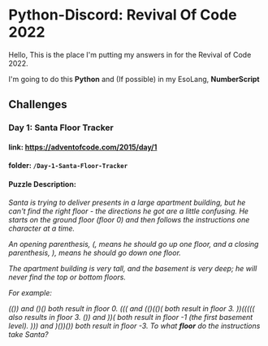 # Python-Discord: Revival Of Code 2022

Hello, This is the place I'm putting my answers in for the Revival of Code 2022.

I'm going to do this **Python** and (If possible) in my EsoLang, **NumberScript**

## Challenges

### Day 1: Santa Floor Tracker

#### link: https://adventofcode.com/2015/day/1

#### folder: `/Day-1-Santa-Floor-Tracker`

#### Puzzle Description:
    
_Santa is trying to deliver presents in a large apartment building, but he can't find the right floor - the directions he got are a little confusing. He starts on the ground floor (floor 0) and then follows the instructions one character at a time._

_An opening parenthesis, (, means he should go up one floor, and a closing parenthesis, ), means he should go down one floor._

_The apartment building is very tall, and the basement is very deep; he will never find the top or bottom floors._

_For example:_

_(()) and ()() both result in floor 0._
_((( and (()(()( both result in floor 3._
_))((((( also results in floor 3._
_()) and ))( both result in floor -1 (the first basement level)._
_))) and )())()) both result in floor -3._
_To what **floor** do the instructions take Santa?_

